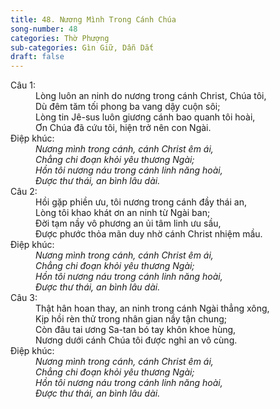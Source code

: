 ```yaml
---
title: 48. Nương Mình Trong Cánh Chúa
song-number: 48
categories: Thờ Phượng
sub-categories: Gìn Giữ, Dẫn Dắt
draft: false
---
```

<dl><dt>Câu 1:</dt><dd data-verse="1"> Lòng luôn an ninh do nương trong cánh Christ, Chúa tôi, <br/>Dù đêm tăm tối phong ba vang dậy cuộn sôi; <br/>Lòng tin Jê-sus luôn giương cánh bao quanh tôi hoài, <br/>Ơn Chúa đã cứu tôi, hiện trở nên con Ngài. </dd><dt>Điệp khúc:</dt><dd data-chorus="1"><em>Nương mình trong cánh, cánh Christ êm ái, <br/>Chẳng chi đoạn khỏi yêu thương Ngài; <br/>Hồn tôi nương náu trong cánh linh năng hoài, <br/>Được thư thái, an bình lâu dài. </em></dd><dt>Câu 2:</dt><dd data-verse="2">Hồi gặp phiền ưu, tôi nương trong cánh đầy thái an, <br/>Lòng tôi khao khát ơn an ninh từ Ngài ban; <br/>Đời tạm nầy vô phương an ủi tâm linh ưu sầu, <br/>Được phước thỏa mãn duy nhờ cánh Christ nhiệm mầu. </dd><dt>Điệp khúc:</dt><dd data-chorus="1"><em>Nương mình trong cánh, cánh Christ êm ái, <br/>Chẳng chi đoạn khỏi yêu thương Ngài; <br/>Hồn tôi nương náu trong cánh linh năng hoài, <br/>Được thư thái, an bình lâu dài. </em></dd><dt>Câu 3:</dt><dd data-verse="3">Thật hân hoan thay, an ninh trong cánh Ngài thẳng xông, <br/>Kịp hồi rèn thử trong nhân gian nầy tận chung; <br/>Còn đâu tai ương Sa-tan bó tay khôn khoe hùng, <br/>Nương dưới cánh Chúa tôi được nghỉ an vô cùng. </dd><dt>Điệp khúc:</dt><dd data-chorus="1"><em>Nương mình trong cánh, cánh Christ êm ái, <br/>Chẳng chi đoạn khỏi yêu thương Ngài; <br/>Hồn tôi nương náu trong cánh linh năng hoài, <br/>Được thư thái, an bình lâu dài. </em></dd></dl>